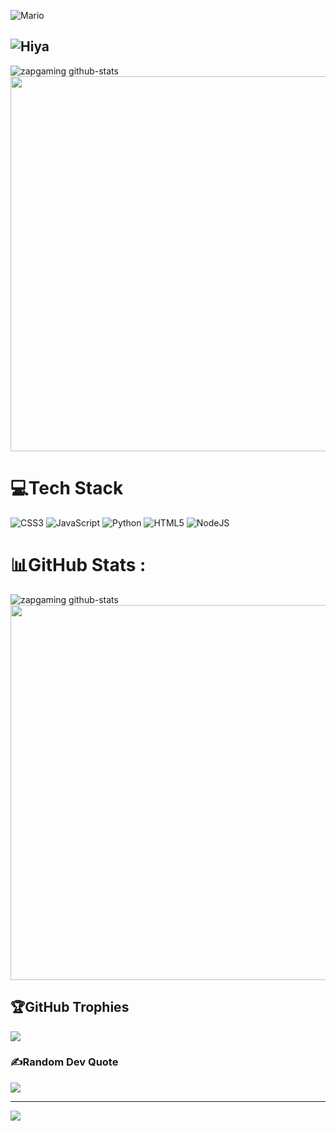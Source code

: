 ![Mario](https://ik.imagekit.io/zapgaming/5132-pixel-mario.gif?updatedAt=1753072034355)
## ![Hiya](https://ik.imagekit.io/zapgaming/Hiya%20Im%20Zap%20Gaming.gif?updatedAt=1753068867724)


![zapgaming github-stats](https://stats.dooboo.io/api/github-stats-advanced?login=zapgaming)
<a href="https://stats.hyo.dev"><img src="https://stats.hyo.dev/api/github-trophies?login=zapgaming" width="600" /></a>




# 💻Tech Stack
![CSS3](https://img.shields.io/badge/css3-%231572B6.svg?style=plastic&logo=css3&logoColor=white) ![JavaScript](https://img.shields.io/badge/javascript-%23323330.svg?style=plastic&logo=javascript&logoColor=%23F7DF1E) ![Python](https://img.shields.io/badge/python-3670A0?style=plastic&logo=python&logoColor=ffdd54) ![HTML5](https://img.shields.io/badge/html5-%23E34F26.svg?style=plastic&logo=html5&logoColor=white) ![NodeJS](https://img.shields.io/badge/node.js-6DA55F?style=plastic&logo=node.js&logoColor=white)
# 📊GitHub Stats :
![zapgaming github-stats](https://stats.dooboo.io/api/github-stats-advanced?login=zapgaming)
<a href="https://stats.hyo.dev"><img src="https://stats.hyo.dev/api/github-trophies?login=zapgaming" width="600" /></a>

## 🏆GitHub Trophies
![](https://github-trophies.vercel.app/?username=zapgaming&theme=apprentice&no-frame=true&no-bg=true&margin-w=4)

### ✍️Random Dev Quote
![](https://quotes-github-readme.vercel.app/api?type=horizontal&theme=tokyonight)

---
[![](https://visitcount.itsvg.in/api?id=zapgaming&icon=8&color=11)](https://visitcount.itsvg.in)
